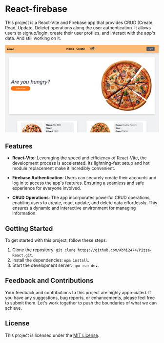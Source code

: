 # React-firebase

This project is a React-Vite and Firebase app that provides CRUD (Create, Read, Update, Delete) operations along the user authentication. It allows users to signup/login, create their user profiles, and interact with the app's data. And still working on it.

[![Alt Text](./src/assets/pizzaProject.PNG)](https://pizza-react-dun.vercel.app/)


## Features

- **React-Vite**: Leveraging the speed and efficiency of React-Vite, the development process is accelerated. Its lightning-fast setup and hot module replacement make it incredibly convenient.

- **Firebase Authentication**: Users can securely create their accounts and log in to access the app's features. Ensuring a seamless and safe experience for everyone involved.

- **CRUD Operations**: The app incorporates powerful CRUD operations, enabling users to create, read, update, and delete data effortlessly. This ensures a dynamic and interactive environment for managing information.

## Getting Started

To get started with this project, follow these steps:

1. Clone the repository: `git clone https://github.com/Abhi2474/Pizza-React.git`.
2. Install the dependencies: `npm install`.
3. Start the development server: `npm run dev`.

## Feedback and Contributions

Your feedback and contributions to this project are highly appreciated. If you have any suggestions, bug reports, or enhancements, please feel free to submit them. Let's work together to push the boundaries of what we can achieve.

## License

This project is licensed under the [MIT License](LICENSE).
